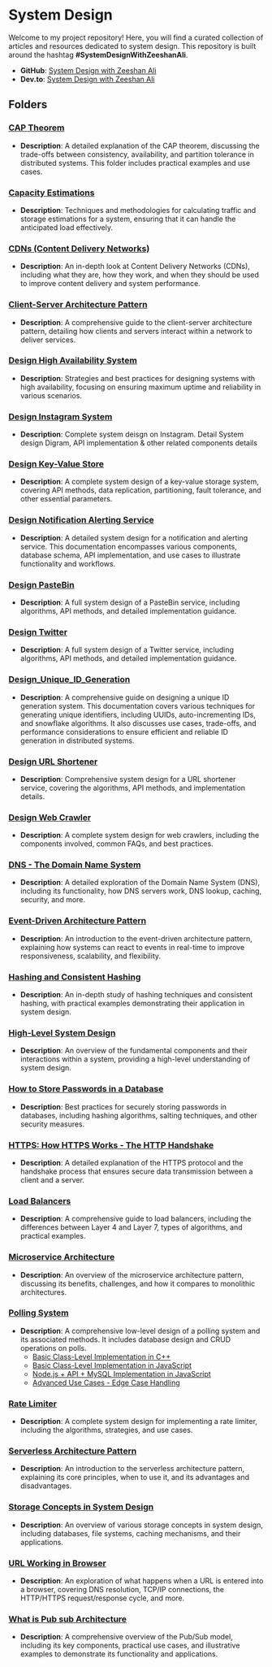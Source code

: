 # System Design

Welcome to my project repository! Here, you will find a curated collection of articles and resources dedicated to system design. This repository is built around the hashtag **#SystemDesignWithZeeshanAli**.

- **GitHub**: [System Design with Zeeshan Ali](https://github.com/ZeeshanAli-0704/SystemDesignWithZeeshanAli)
- **Dev.to**: [System Design with Zeeshan Ali](https://dev.to/t/systemdesignwithzeeshanali)

## Folders

### [CAP Theorem](./CAP_Theorem/CAP_Theorem.md)
- **Description**: A detailed explanation of the CAP theorem, discussing the trade-offs between consistency, availability, and partition tolerance in distributed systems. This folder includes practical examples and use cases.

### [Capacity Estimations](./Capacity_Estimations/)
- **Description**: Techniques and methodologies for calculating traffic and storage estimations for a system, ensuring that it can handle the anticipated load effectively.

### [CDNs (Content Delivery Networks)](./CDN/CDN.md)
- **Description**: An in-depth look at Content Delivery Networks (CDNs), including what they are, how they work, and when they should be used to improve content delivery and system performance.

### [Client-Server Architecture Pattern](./Client_Server_Architecture_Pattern/Client_Server_Architecture_Pattern.md)
- **Description**: A comprehensive guide to the client-server architecture pattern, detailing how clients and servers interact within a network to deliver services.

### [Design High Availability System](./Design_High_Availability_System/Design_High_Availability_System.md)
- **Description**: Strategies and best practices for designing systems with high availability, focusing on ensuring maximum uptime and reliability in various scenarios.

### [Design Instagram System](./Design_Instagram_System/Deisgn_instagram.md)
- **Description**: Complete system deisgn on Instagram. Detail System design Digram, API implementation & other related components details

### [Design Key-Value Store](./Design_Key_Value_Store.md/)
- **Description**: A complete system design of a key-value storage system, covering API methods, data replication, partitioning, fault tolerance, and other essential parameters.

### [Design Notification Alerting Service](./Design_notification_alerting_service/)
- **Description**: A detailed system design for a notification and alerting service. This documentation encompasses various components, database schema, API implementation, and use cases to illustrate functionality and workflows.

### [Design PasteBin](./Design_PasteBin/Design_PasteBin.md)
- **Description**: A full system design of a PasteBin service, including algorithms, API methods, and detailed implementation guidance.

### [Design Twitter](./Design_Twitter/Design_twitter.md)
- **Description**: A full system design of a Twitter service, including algorithms, API methods, and detailed implementation guidance.

### [Design_Unique_ID_Generation](./Design_Unique_ID_Generation/Design_Unique_ID_Generation.md)
- **Description**: A comprehensive guide on designing a unique ID generation system. This documentation covers various techniques for generating unique identifiers, including UUIDs, auto-incrementing IDs, and snowflake algorithms. It also discusses use cases, trade-offs, and performance considerations to ensure efficient and reliable ID generation in distributed systems.

### [Design URL Shortener](./Design_URL_Shortening/URL_Shortening.md)
- **Description**: Comprehensive system design for a URL shortener service, covering the algorithms, API methods, and implementation details.

### [Design Web Crawler](./Designing_Web_Crawler/Designing_a_Web_Crawler.md)
- **Description**: A complete system design for web crawlers, including the components involved, common FAQs, and best practices.

### [DNS - The Domain Name System](./DNS/DNS.md)
- **Description**: A detailed exploration of the Domain Name System (DNS), including its functionality, how DNS servers work, DNS lookup, caching, security, and more.

### [Event-Driven Architecture Pattern](./Event_Driven_Architecture_Pattern/Event_Driven_Architecture_Pattern.md)
- **Description**: An introduction to the event-driven architecture pattern, explaining how systems can react to events in real-time to improve responsiveness, scalability, and flexibility.

### [Hashing and Consistent Hashing](./Hashing_Consistent_Hashing/)
- **Description**: An in-depth study of hashing techniques and consistent hashing, with practical examples demonstrating their application in system design.

### [High-Level System Design](./High_Level_System_Design/High_Level_System_Design.md)
- **Description**: An overview of the fundamental components and their interactions within a system, providing a high-level understanding of system design.

### [How to Store Passwords in a Database](./How_To_Store_Password_in_Database/How_To_Store_Password_in_Database.md)
- **Description**: Best practices for securely storing passwords in databases, including hashing algorithms, salting techniques, and other security measures.

### [HTTPS: How HTTPS Works - The HTTP Handshake](./Https_How_Https_Works/Https_How_Https_Works.md)
- **Description**: A detailed explanation of the HTTPS protocol and the handshake process that ensures secure data transmission between a client and a server.

### [Load Balancers](./Load_Balancers/Load_Balancer.md)
- **Description**: A comprehensive guide to load balancers, including the differences between Layer 4 and Layer 7, types of algorithms, and practical examples.

### [Microservice Architecture](./Micro_Service_Architecture/)
- **Description**: An overview of the microservice architecture pattern, discussing its benefits, challenges, and how it compares to monolithic architectures.

### [Polling System](./PollingSystem/)
- **Description**: A comprehensive low-level design of a polling system and its associated methods. It includes database design and CRUD operations on polls.
    - [Basic Class-Level Implementation in C++](./PollingSystem/PollingSystemCPP)
    - [Basic Class-Level Implementation in JavaScript](./PollingSystem/PollingSystemJS/PollingSystemInJS_Class_Level.md)
    - [Node.js + API + MySQL Implementation in JavaScript](./PollingSystem/PollingSystemJS/PollingSystemInJS.md)
    - [Advanced Use Cases - Edge Case Handling](./PollingSystem/PollingSystemJS/Edge-Case-Handling.md)


### [Rate Limiter](./Rate_Limiter/)
- **Description**: A complete system design for implementing a rate limiter, including the algorithms, strategies, and use cases.

### [Serverless Architecture Pattern](./Serverless_Architecture_Pattern/Serverless_Architecture_Pattern.md)
- **Description**: An introduction to the serverless architecture pattern, explaining its core principles, when to use it, and its advantages and disadvantages.

### [Storage Concepts in System Design](./Storage_Concepts_in_System_Design/Storage_Concepts_in_System_Design.md)
- **Description**: An overview of various storage concepts in system design, including databases, file systems, caching mechanisms, and their applications.

### [URL Working in Browser](./URL_Working_In_Browser/)
- **Description**: An exploration of what happens when a URL is entered into a browser, covering DNS resolution, TCP/IP connections, the HTTP/HTTPS request/response cycle, and more.

### [What is Pub sub Architecture](./What_is_Pub_Sub_Architecture/What_is_Pub_Sub_Architecture.md)
- **Description**: A comprehensive overview of the Pub/Sub model, including its key components, practical use cases, and illustrative examples to demonstrate its functionality and applications.